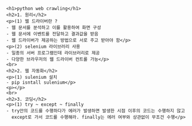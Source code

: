    <h1>python web crawling</h1>
    <h2>1. 원리</h2>
    <p>(1) 웹 드라이버란 ?
    - 웹 문서를 분석하고 이를 활용하여 화면 구성
    - 웹 문서에 이벤트를 전달하고 결과값을 받음
    - 웹 드라이버가 제공하는 방법으로 서로 주고 받아야 함</p>
    <p>(2) selenium 라이브러리 사용
    - 일종의 서버 프로그램인데 라이브러리로 제공
    - 다양한 브라우저의 웹 드라이버 컨트롤 가능</p>
    <br>
    <h2>2. 웹 자동화</h2>
    <p>(1) sulenium 설치
    - pip isntall sulenium</p>
    <p></p>
    <br>
    <h2>3. 코딩</h2>
    <p>(1) try ~ except ~ finally
    - try안의 코드를 수행하다가 에러가 발생하면 발생한 시점 이후의 코드는 수행하지 않고
      except로 가서 코드를 수행해라. finally는 에러 여부와 상관없이 무조건 수행</p>